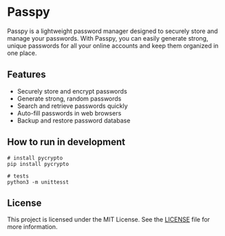 # Passpy

Passpy is a lightweight password manager designed to securely store and manage your passwords. With Passpy, you can easily generate strong, unique passwords for all your online accounts and keep them organized in one place.

## Features

- Securely store and encrypt passwords
- Generate strong, random passwords
- Search and retrieve passwords quickly
- Auto-fill passwords in web browsers
- Backup and restore password database

## How to run in development

```
# install pycrypto
pip install pycrypto

# tests
python3 -m unittesst
```

## License

This project is licensed under the MIT License. See the [LICENSE](https://github.com/your-username/passpy/blob/main/LICENSE) file for more information.
